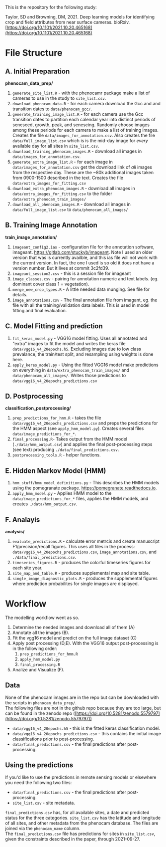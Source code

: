 This is the repository for the following study:

Taylor, SD and Browning, DM, 2021. Deep learning models for identifying crop and field attributes from near surface cameras. bioRxiv. [https://doi.org/10.1101/2021.10.20.465168](https://doi.org/10.1101/2021.10.20.465168)

# File Structure
## A. Initial Preparation
**phenocam_data_prep/**  
1. `generate_site_list.R` - with the phenocamr package make a list of cameras to use in the study to `site_list.csv`.
2. `download_phenocam_data.R` - for each camera download the Gcc and and transition dates to `data/phenocam_gcc/`. 
3. `generate_training_image_list.R` - for each camera use the Gcc transition dates to partition each calendar year into distinct periods of senesced, growth, peak, and senescing. Randomly choose images among these periods for each camera to make a list of training images. Creates the file `data/images_for_annotation.csv`. Also creates the file `data/full_image_list.csv` which is is the  mid-day image for *every* available day for all sites in `site_list.csv`.
4. `download_training_phenocam_images.R` - download all images in `data/images_for_annotation.csv`.
5. `generate_extra_image_list.R` - for each image in `data/images_for_annotation.csv` get the download link of *all* images from the respective day. These are the ~80k additional images taken from 0900-1500 described in the text. Creates the file `data/extra_images_for_fitting.csv`
6. `download_extra_phenocam_images.R` - download all images in `data/extra_images_for_fitting.csv` to the folder `data/extra_phenocam_train_images/`
7. `download_all_phenocam_images.R` - download all images in `data/full_image_list.csv` to `data/phenocam_all_images/`
    
## B. Training Image Annotation 
**train_image_annotation/**  
1. `imageant_config2.ias` - configuration file for the annotation software, imageant.  https://gitlab.com/stuckyb/imageant. Note I used an older version that was is currently availble, and this ias file will not work with the current version. In fact, the one I used is so old it does not have a version number. But it lives at commit 3c2fd39.  
2. `imageant_session2.csv` - this is a session file for imageant
3. `image_classes.csv` - pairing for annotation numeric and text labels. (eg. dominant cover class 1 = vegetation).
4. `merge_new_crop_types.R` - A little needed data munging. See file for details.
5. `image_annotations.csv` - The  final annotation file from imagant, eg. the file with all the training/validation data labels. This is used in model fitting and final evaluation.

## C. Model Fitting and prediction
1. `fit_keras_model.py` - VGG16 model fitting. Uses all annotated and "extra" images to fit the model and writes the keras file `data/vgg16_v4_20epochs.h5`. Excluding images due to low class prevalance, the train/test split, and resampling using weights is done here.
2. `apply_keres_model.py` - Using the fitted VGG16 model make predictions on everything in `data/extra_phenocam_train_images/` and `data/phenocam_all_images/`. Writes those predictions to `data/vgg16_v4_20epochs_predictions.csv` 

## D. Postprocessing
**classification_postprocessing/**  
1. `prep_predictions_for_hmm.R` - takes the file `data/vgg16_v4_20epochs_predictions.csv` and preps the predictions for the HMM aspect (see `apply_hmm_model.py`). Creates several files `data/image_predictions_for_*`. 
2. `final_processing.R`- Takes output from the HMM model (`./data/hmm_output.csv`) and applies the final post-processing steps (see text) producing `./data/final_predictions.csv`.
3. `postprocessing_tools.R` - helper functions. 

## E. Hidden Markov Model (HMM)
1. `hmm_stuff/hmm_model_definitions.py` - This describes the HMM models using the pomegranate package. https://pomegranate.readthedocs.io.  
2. `apply_hmm_model.py` - Applies HMM model to the  `data/image_predictions_for_*` files, applies the HMM models, and creates `./data/hmm_output.csv`. 

## F. Analayis
**analysis/**  
1. `evaluate_predictions.R` - calculate error metrcis and create manuscript F1/precision/recall figures. This uses all files in the process:   `data/vgg16_v4_20epochs_predictions.csv`, `image_annotations.csv`, and `./data/final_predictions.csv`.
2. `timeseries_figures.R` - produces the colorful timeseries figures for each site year.
3. `site_map_and_table.R` - produces supplemental map and site table. 
4. `single_image_diagnostic_plots.R` - produces the supplemental figures where prediction probabilites for single images are displayed.
    
    
# Workflow
The modelling workflow went as so.  
1. Determine the needed images and download all of them (A)
2. Annotate all the images (B).
3. Fit the vgg16 model and predict on the full image dataset (C)
4. Apply post processing (D,E).
    With the VGG16 output post-processing is in the following order:
    1. `prep_predictions_for_hmm.R`
    2. `apply_hmm_model.py`
    3. `final_processing.R`
5. Analize and Visualize (F).
    
## Data
None of the phenocam images are in the repo but can be downloaded with the scripts in `phenocam_data_prep/`.  
The following files are not in the github repo because they are too large, but can be found in the zenodo repo ([https://doi.org/10.5281/zenodo.5579797](https://doi.org/10.5281/zenodo.5579797))  
- `data/vgg16_v4_20epochs.h5` - this is the fitted keras classification model.
- `data/vgg16_v4_20epochs_predictions.csv` - this contains the initial image classifications prior to post-processing.
- `data/final_predictions.csv` - the final predictions after post-processing.
    
## Using the predictions
If you'd like to use the predictions in remote sensing models or elsewhere you need the following two files:
- `data/final_predictions.csv` - the final predictions after post-processing.
- `site_list.csv` - site metadata.

`final_predictions.csv` has, for all available sites, a date and predicted status for the three categories. `site_list.csv` has the latitude and longitude of all sites, and other metadata from the phenocam database. The files are joined via the `phenocam_name` column.   
The `final_predictions.csv` file has predictions for sites in `site_list.csv`, given the constraints described in the paper, through 2021-09-27. 
    

